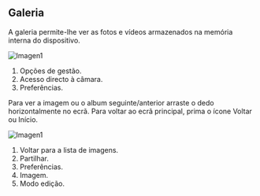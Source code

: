 ## Galeria

A galeria permite-lhe ver as fotos e vídeos armazenados na memória interna do dispositivo.

![Imagen1](http://static.energysistem.com/images/manuals/42500/5710f3563ba18.jpg) <br>

1. Opções de gestão.
2. Acesso directo à câmara.
3. Preferências.


Para ver a imagem ou o album seguinte/anterior arraste o dedo horizontalmente no ecrã.
Para voltar ao ecrã principal, prima o ícone Voltar ou Início.

![Imagen1](http://static.energysistem.com/images/manuals/42500/5710f350e768c.jpg)

1. Voltar para a lista de imagens.
2. Partilhar.
3. Preferências.
4. Imagem.
5. Modo edição.
